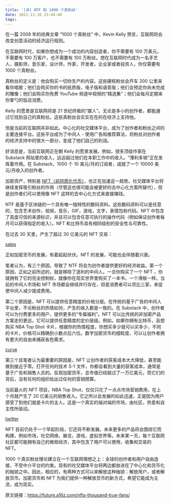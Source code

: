 ```yaml
---
title: '[译] NTF 和 1000 个真粉丝'
date: 2021-11-16 15:44:48
tags:
---
```

在一篇 2008 年的经典文章 “1000 个真粉丝” 中，Kevin Kelly 预言，互联网将会改变创意活动的经济运行规则。

在互联网时代，如果你想成为一个成功的内容创造者，你不需要有 100 万美元，不需要有 100 万客户，也不需要有 100 万粉丝。想在互联网时代成为一名手艺人，摄影师，音乐家，设计师，作家，开发者，企业家或者投资人，你仅需要有 1000 个真粉丝。

真粉丝的定义是：他会购买一切你生产的内容。这些硬核粉丝会开车 200 公里来看你唱歌；他们会购买你的书的纸质版，电子版和语音版；他们会预定你尚未完成的雕像；他们会购买你免费 YouTube 频道中视频的“精选集”；他们会每月定期来你掌勺的饭店消费。

Kelly 的愿景是互联网将是 21 世纪终极的“媒人”。无论是多小的创作者，都能通过它找到自己的真粉丝。这些真粉丝会实实在在的在经济上支持他。

但是当前的互联网并非如此。中心化的社交媒体平台，成为了创作者和粉丝之间的主要连接平台。这些平台成为了中间人 - 使用广告和推荐算法，将粉丝对创作者的经济支持中的很大一部分，变成了他们自己的利润。

好消息是，当前互联网正在朝 Kelly 的愿景发展。例如，很多顶级作家在 Substack 网站里的收入，远远超过他们在本职工作中的收入。“薄利多销”正在发挥着作用。在 Substack，1000 个 10 美元/月的订阅者，成就了一个 10000 美元/月收入的创作者。

加密资产，特别是 [NFT（非同质化代币）](https://zh.wikipedia.org/wiki/%E9%9D%9E%E5%90%8C%E8%B3%AA%E5%8C%96%E4%BB%A3%E5%B9%A3)，也正在加速这一趋势。社交媒体平台将继续发挥吸引粉丝的作用（尽管这也很可能会被更好的去中心化方案所替代），但是创作者们可以使用像 NFT 这样的去中心化方式来直接赚钱。

NTF 是基于区块链的一个具有唯一独特性的数码资料。这些数码资料可以是任意的，包含艺术创作，视频，音乐，GIF，游戏，文字，表情包和代码。NFT 中包含了高度可信的来源标识，并且可以包含任意可执行的操作代码（例如保证创作者每月可以获得指定的收入）。NFT 和比特币具有相同级别的安全性与可靠性。

在过去 30 天里，产生了超过 30 亿美元的 NFT 交易：

[sales](https://future.a16z.com/wp-content/uploads/2021/05/Screen-Shot-2021-02-27-at-9.38.35-AM.png)

正如加密货币的发展，有着起起伏伏。NFT 的发展，可能也会伴随着兴衰。

笔者认为，有三个原因，导致了 NTF 将会为创作者提供更好的经济收益。第一个原因，正如之前所述的，就是移除了逐利的中间人。一旦你购买了一个 NFT ，你就拥有了它的完全控制权，就像你在现实世界里购买了一本书，一个滑板一样。当前的中间人市场和 NFT 市场都会继续并行存在，但是消费者可以货比三家，来促使中间人减少提成费用。

第二个原因是，NFT 可以提供任意精度的价格分层。在传统的基于广告的中间人平台里，不论粉丝的热情如何，产生的收入都是一致的。在 Substack 中，创作者可以为付费更多的用户，提供更多的“专属福利”。NFT 可以比传统的非加密产品方案走的更远，它可以提供任意精度的定价层级。例如，如果你拥有比特币，且想购买 NBA Top Shot 卡片，根据你的热情程度，你想买多少就可以买多少，不同的卡片，价格可以精确到小数点后六位。数字加密货币的细粒度，可以让创作者拥有更大的自由来捕获各色需求。

[curve](https://future.a16z.com/wp-content/uploads/2021/05/Screen-Shot-2021-02-27-at-12.56.46-PM-1536x321-1.png)

第三个且笔者认为最重要的原因是，NFT 让创作者的获客成本大大降低，甚至能做到接近于零。打开任何的技术 S-1 文件，你都会看到大量的获客成本，通常是基于广告和销售人员的。反观加密货币，总市值已经超过了一万亿美元，而它们的背后，没有任何的组织给出过任何的营销预算。

当前最火的 NFT 项目，NBA Top Shot，仅仅只花了一点点市场营销费用，在上个月就产生了 20 亿美元的销售收入。它之所以会发展的如此迅速，正是因为用户感受了到他们就是卡片的主人。这是一个真实的端对端的市场，由社区，热爱和自主性所驱动。

[twitter](https://future.a16z.com/wp-content/uploads/2021/05/Screen-Shot-2021-02-27-at-9.47.23-AM-300x107.png)

NFT 目前仍处于一个早起阶段，它还将不断发展。未来更多的产品将会围绕它而构建，例如市场，社交网络，展览，游戏，虚拟世界等。未来某一天，每个互联网社区都可能拥有自己的微观经济，其中包含了用户可以使用，收集和交易的 NFT。

1000 个真实粉丝理论建立在一个互联网理想之上：全球的创作者和用户自由连接，不受中介平台的约束。现有的社交媒体平台将两边都放进在了中心化和货币化的枷锁之中。因此，相应的，有两种方式可以来解放这种枷锁：解放用户，或者解放货币。加密货币和 NFT 为我们提供一种解放货币的新方式，希望它能成为主流，成为现实。

原文链接：https://future.a16z.com/nfts-thousand-true-fans/
